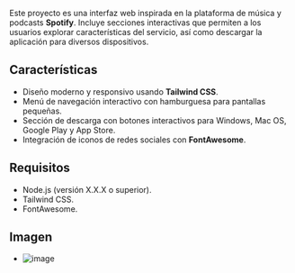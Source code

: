 Este proyecto es una interfaz web inspirada en la plataforma de música y podcasts **Spotify**. Incluye secciones interactivas que permiten a los usuarios explorar características del servicio, así como descargar la aplicación para diversos dispositivos. 

## Características

- Diseño moderno y responsivo usando **Tailwind CSS**.
- Menú de navegación interactivo con hamburguesa para pantallas pequeñas.
- Sección de descarga con botones interactivos para Windows, Mac OS, Google Play y App Store.
- Integración de iconos de redes sociales con **FontAwesome**.

## Requisitos

- Node.js (versión X.X.X o superior).
- Tailwind CSS.
- FontAwesome.

##  Imagen
- ![image](https://github.com/user-attachments/assets/c2a150df-942c-40c1-9d3e-f26073e31235)
